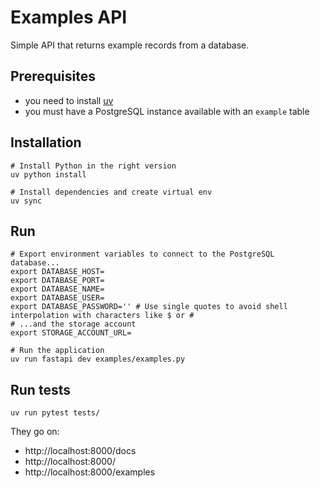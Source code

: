 # Examples API

Simple API that returns example records from a database.

## Prerequisites

- you need to install [uv](https://docs.astral.sh/uv/guides/install-python/)
- you must have a PostgreSQL instance available with an `example` table

## Installation

```shell
# Install Python in the right version
uv python install

# Install dependencies and create virtual env
uv sync
```

## Run

```shell
# Export environment variables to connect to the PostgreSQL database...
export DATABASE_HOST=
export DATABASE_PORT=
export DATABASE_NAME=
export DATABASE_USER=
export DATABASE_PASSWORD='' # Use single quotes to avoid shell interpolation with characters like $ or #
# ...and the storage account
export STORAGE_ACCOUNT_URL=

# Run the application
uv run fastapi dev examples/examples.py
```

## Run tests

```
uv run pytest tests/
```

They go on:

- http://localhost:8000/docs
- http://localhost:8000/
- http://localhost:8000/examples
